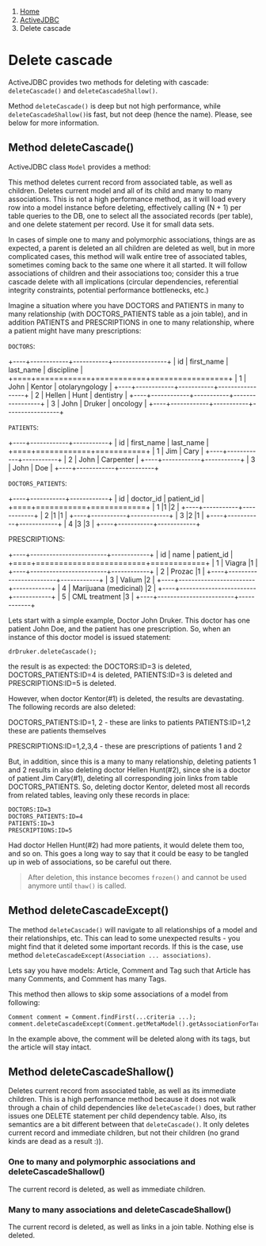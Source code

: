 <ol class=breadcrumb>
   <li><a href=/>Home</a></li>
   <li><a href=/activejdbc>ActiveJDBC</a></li>
   <li class=active>Delete cascade</li>
</ol>
<div class=page-header>
   <h1>Delete cascade <small></small></h1>
</div>



ActiveJDBC provides two methods for deleting with cascade: `deleteCascade()` and `deleteCascadeShallow()`.

Method  `deleteCascade()` is deep but not high performance, while `deleteCascadeShallow()`is fast, but not deep
(hence the name). Please, see below for more information.

## Method deleteCascade()

ActiveJDBC class `Model` provides a method:

This method deletes current record from associated table, as well as children. Deletes current model and all
of its child and many to many associations. This is not a high performance method, as it will load every row into a
model instance before deleting, effectively calling (N + 1) per table queries to the DB, one to select all
the associated records (per table), and one delete statement per record. Use it for small data sets.

In cases of simple one to many and polymorphic associations, things are as expected, a parent is deleted an all
children are deleted as well, but in more complicated cases, this method will walk entire tree of associated tables,
sometimes coming back to the same one where it all started. It will follow associations of children and their
associations too; consider this a true cascade delete with all implications (circular dependencies, referential
integrity constraints, potential performance bottlenecks, etc.)

Imagine a situation where you have DOCTORS and PATIENTS in many to many relationship (with DOCTORS_PATIENTS table
as a join table), and in addition PATIENTS and PRESCRIPTIONS in one to many relationship, where a patient
might have many prescriptions:


`DOCTORS`:

+----+------------+-----------+-----------------+
| id | first_name | last_name | discipline      |
+====+============+===========+=================+
|  1 | John       | Kentor    | otolaryngology  |
+----+------------+-----------+-----------------+
|  2 | Hellen     | Hunt      | dentistry       |
+----+------------+-----------+-----------------+
|  3 | John       | Druker    | oncology        |
+----+------------+-----------+-----------------+


`PATIENTS`:

+----+------------+-----------+
| id | first_name | last_name |
+====+============+===========+
|  1 | Jim        | Cary      |
+----+------------+-----------+
|  2 | John       | Carpenter |
+----+------------+-----------+
|  3 | John       | Doe       |
+----+------------+-----------+

`DOCTORS_PATIENTS`:

+----+-----------+------------+
| id | doctor_id | patient_id |
+====+===========+============+
|  1 |1          |2           |
+----+-----------+------------+
|  2 |1          |1           |
+----+-----------+------------+
|  3 |2          |1           |
+----+-----------+------------+
|  4 |3          |3           |
+----+-----------+------------+

PRESCRIPTIONS:

+----+------------------------+------------+
| id | name                   | patient_id |
+====+========================+============+
|  1 | Viagra                 |1           |
+----+------------------------+------------+
|  2 | Prozac                 |1           |
+----+------------------------+------------+
|  3 | Valium                 |2           |
+----+------------------------+------------+
|  4 | Marijuana (medicinal)  |2           |
+----+------------------------+------------+
|  5 | CML treatment          |3           |
+----+------------------------+------------+


Lets start with a simple example, Doctor John Druker. This doctor has one patient John Doe, and the patient has one
prescription. So, when an instance of this doctor model is issued statement:

~~~~ {.java}
drDruker.deleteCascade();
~~~~

the result is as expected: the DOCTORS:ID=3 is deleted, DOCTORS_PATIENTS:ID=4 is deleted,
PATIENTS:ID=3 is deleted and PRESCRIPTIONS:ID=5 is deleted.

However, when doctor Kentor(#1) is deleted, the results are devastating. The following records are also deleted:

DOCTORS_PATIENTS:ID=1, 2 - these are links to patients PATIENTS:ID=1,2 these are patients themselves

PRESCRIPTIONS:ID=1,2,3,4 - these are prescriptions of patients 1 and 2

But, in addition, since this is a many to many relationship, deleting patients 1 and 2 results in also deleting doctor
Hellen Hunt(#2), since she is a doctor of patient Jim Cary(#1), deleting all corresponding join links from table
DOCTORS_PATIENTS. So, deleting doctor Kentor, deleted most all records from related tables, leaving only these records in place:

~~~~ {.prettyprint}
DOCTORS:ID=3
DOCTORS_PATIENTS:ID=4
PATIENTS:ID=3
PRESCRIPTIONS:ID=5
~~~~

Had doctor Hellen Hunt(#2) had more patients, it would delete them too, and so on. This goes a long way to say that it
could be easy to be tangled up in web of associations, so be careful out there.

> After deletion, this instance becomes `frozen()` and cannot be used anymore until `thaw()` is called.

## Method deleteCascadeExcept()

The method `deleteCascade()` will navigate to all relationships of a model and their relationships, etc. This can
lead to some unexpected results - you might find that it deleted some important records. If this is the case, use
method `deleteCascadeExcept(Association ... associations)`.

Lets say you have models: Article, Comment and Tag such that Article has many Comments, and Comment has many Tags.

This method then allows to skip some associations of a model from following:

~~~~ {.java}
Comment comment = Comment.findFirst(...criteria ...);
comment.deleteCascadeExcept(Comment.getMetaModel().getAssociationForTarget("articles"));
~~~~

In the example above, the comment will be deleted along with its tags, but the article will stay intact.

## Method deleteCascadeShallow()

Deletes current record from associated table, as well as its immediate children. This is a high performance method
because it does not walk through a chain of child dependencies like `deleteCascade()` does, but rather issues one
DELETE statement per child dependency table. Also, its semantics are a bit different between that `deleteCascade()`.
It only deletes current record and immediate children, but not their children (no grand kinds are dead as a result :)).

### One to many and polymorphic associations  and deleteCascadeShallow()

The current record is deleted, as well as immediate children.

### Many to many associations and deleteCascadeShallow()

The current record is deleted, as well as links in a join table. Nothing else is deleted.
